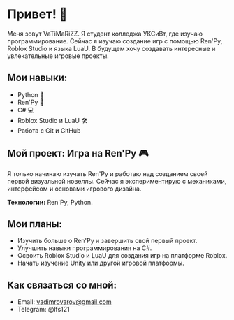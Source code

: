 # Привет! 👋

Меня зовут VaTiMaRiZZ. Я студент колледжа УКСиВт, где изучаю программирование. Сейчас я изучаю создание игр с помощью Ren'Py, Roblox Studio и языка LuaU. В будущем хочу создавать интересные и увлекательные игровые проекты.

## Мои навыки:
- Python 🐍
- Ren'Py 📖
- C# 💻
- Roblox Studio и LuaU 🛠
- Работа с Git и GitHub

## Мой проект: Игра на Ren'Py 🎮
Я только начинаю изучать Ren'Py и работаю над созданием своей первой визуальной новеллы. Сейчас я экспериментирую с механиками, интерфейсом и основами игрового дизайна.

**Технологии:** Ren'Py, Python.

## Мои планы:
- Изучить больше о Ren'Py и завершить свой первый проект.
- Улучшить навыки программирования на C#.
- Освоить Roblox Studio и LuaU для создания игр на платформе Roblox.
- Начать изучение Unity или другой игровой платформы.

## Как связаться со мной:
- Email: vadimrovarov@gmail.com
- Telegram: @lfs121
